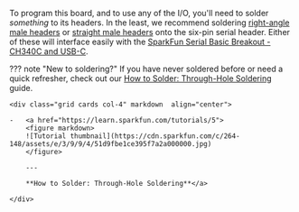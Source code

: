 <!--Hardware Assembly -->

To program this board, and to use any of the I/O, you'll need to solder _something_ to its headers. In the least, we recommend soldering [right-angle male headers](https://www.sparkfun.com/products/553) or [straight male headers](https://www.sparkfun.com/products/116) onto the six-pin serial header. Either of these will interface easily with the [SparkFun Serial Basic Breakout - CH340C and USB-C](https://www.sparkfun.com/products/15096).

??? note "New to soldering?"
	If you have never soldered before or need a quick refresher, check out our [How to Solder: Through-Hole Soldering](https://learn.sparkfun.com/tutorials/how-to-solder-through-hole-soldering) guide.

	<div class="grid cards col-4" markdown  align="center">

	-   <a href="https://learn.sparkfun.com/tutorials/5">
		<figure markdown>
		![Tutorial thumbnail](https://cdn.sparkfun.com/c/264-148/assets/e/3/9/9/4/51d9fbe1ce395f7a2a000000.jpg)
		</figure>

		---
		
		**How to Solder: Through-Hole Soldering**</a>

	</div>
